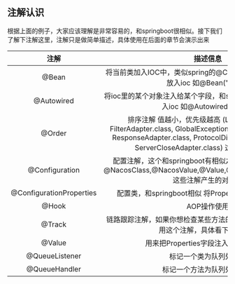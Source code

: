 ## 注解认识

根据上面的例子，大家应该理解是非常容易的，和springboot很相似。接下我们了解下注解这里，注解只是做简单描述，具体使用在后面的章节会演示出来

|           注解           |                           描述信息                           |
| :----------------------: | :----------------------------------------------------------: |
|          @Bean           | 将当前类加入IOC中，类似spring的@Component注解，可以名字放入ioc 如@Bean("Test") |
|        @Autowired        | 将ioc里的某个对象注入给某个字段，和spring用法类似,可以名字注入ioc 如@Autowired("Test") |
|      @Order      | 排序注解 值越小，优先级越高 (LimitAdapter.class, FilterAdapter.class, GlobalException.class, InitRunner.class, ResponseAdapter.class, ProtocolDispatcherAdapter.class, ServerCloseAdapter.class) 这些子类支持排序 |
|      @Configuration      | 配置注解，这个和springboot有相似之处（这个类中可以注入 @NacosClass,@NacosValue,@Value,@ConfigurationProperties这些注解产生的对象） |
| @ConfigurationProperties |     配置类，和springboot相似 将Properties转为对象放入IOC     |
|          @Hook           |                         AOP操作使用                          |
|          @Track          | 链路跟踪注解，如果你想检查某些方法的耗时或者其他监控，可以用这个注解，具体看下面的介绍 |
|          @Value          |             用来把Properties字段注入到类的字段里             |
|            @QueueListener            |                            标记一个类为队列处理类                            |
|            @QueueHandler            |                           标记一个方法为队列处理方法                           |

